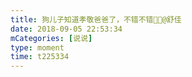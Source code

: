 ```yaml
---
title: 狗儿子知道孝敬爸爸了，不错不错👏👏@舒佳
date: 2018-09-05 22:53:34
mCategories: [说说]
type: moment
time: t225334
---
```


<div id="pics-20180905225334"></div>

<script src="/lib/moment/pics.js"></script>
<script>
var data = [
    {"link": "2018-09-05_000000.jpeg", "type": "shuoshuo"}
];
picsRender(data, "pics-20180905225334");
</script>
